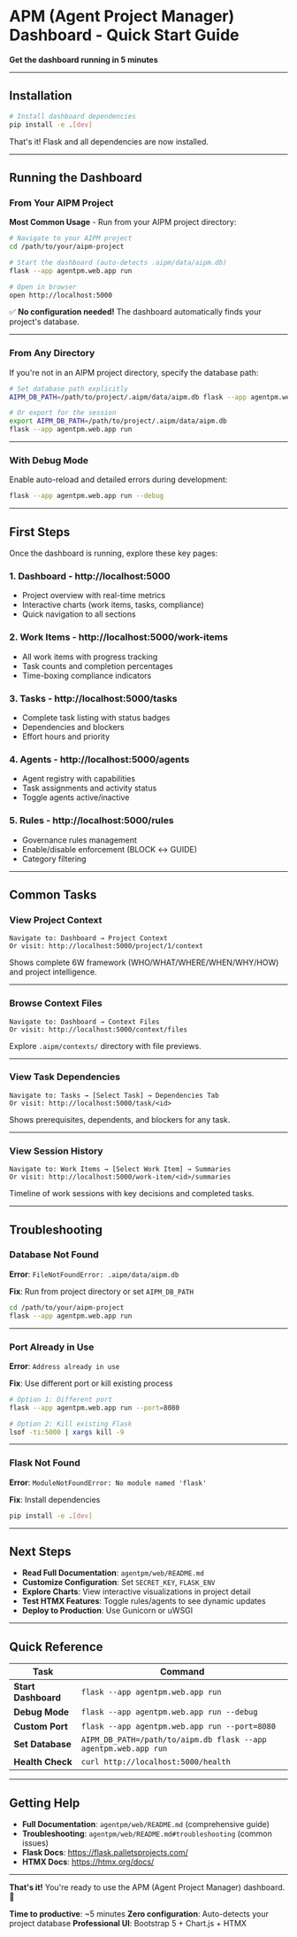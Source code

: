 # APM (Agent Project Manager) Dashboard - Quick Start Guide

**Get the dashboard running in 5 minutes**

---

## Installation

```bash
# Install dashboard dependencies
pip install -e .[dev]
```

That's it! Flask and all dependencies are now installed.

---

## Running the Dashboard

### From Your AIPM Project

**Most Common Usage** - Run from your AIPM project directory:

```bash
# Navigate to your AIPM project
cd /path/to/your/aipm-project

# Start the dashboard (auto-detects .aipm/data/aipm.db)
flask --app agentpm.web.app run

# Open in browser
open http://localhost:5000
```

✅ **No configuration needed!** The dashboard automatically finds your project's database.

---

### From Any Directory

If you're not in an AIPM project directory, specify the database path:

```bash
# Set database path explicitly
AIPM_DB_PATH=/path/to/project/.aipm/data/aipm.db flask --app agentpm.web.app run

# Or export for the session
export AIPM_DB_PATH=/path/to/project/.aipm/data/aipm.db
flask --app agentpm.web.app run
```

---

### With Debug Mode

Enable auto-reload and detailed errors during development:

```bash
flask --app agentpm.web.app run --debug
```

---

## First Steps

Once the dashboard is running, explore these key pages:

### 1. **Dashboard** - http://localhost:5000
- Project overview with real-time metrics
- Interactive charts (work items, tasks, compliance)
- Quick navigation to all sections

### 2. **Work Items** - http://localhost:5000/work-items
- All work items with progress tracking
- Task counts and completion percentages
- Time-boxing compliance indicators

### 3. **Tasks** - http://localhost:5000/tasks
- Complete task listing with status badges
- Dependencies and blockers
- Effort hours and priority

### 4. **Agents** - http://localhost:5000/agents
- Agent registry with capabilities
- Task assignments and activity status
- Toggle agents active/inactive

### 5. **Rules** - http://localhost:5000/rules
- Governance rules management
- Enable/disable enforcement (BLOCK ↔ GUIDE)
- Category filtering

---

## Common Tasks

### View Project Context
```
Navigate to: Dashboard → Project Context
Or visit: http://localhost:5000/project/1/context
```

Shows complete 6W framework (WHO/WHAT/WHERE/WHEN/WHY/HOW) and project intelligence.

---

### Browse Context Files
```
Navigate to: Dashboard → Context Files
Or visit: http://localhost:5000/context/files
```

Explore `.aipm/contexts/` directory with file previews.

---

### View Task Dependencies
```
Navigate to: Tasks → [Select Task] → Dependencies Tab
Or visit: http://localhost:5000/task/<id>
```

Shows prerequisites, dependents, and blockers for any task.

---

### View Session History
```
Navigate to: Work Items → [Select Work Item] → Summaries
Or visit: http://localhost:5000/work-item/<id>/summaries
```

Timeline of work sessions with key decisions and completed tasks.

---

## Troubleshooting

### Database Not Found

**Error**: `FileNotFoundError: .aipm/data/aipm.db`

**Fix**: Run from project directory or set `AIPM_DB_PATH`
```bash
cd /path/to/your/aipm-project
flask --app agentpm.web.app run
```

---

### Port Already in Use

**Error**: `Address already in use`

**Fix**: Use different port or kill existing process
```bash
# Option 1: Different port
flask --app agentpm.web.app run --port=8080

# Option 2: Kill existing Flask
lsof -ti:5000 | xargs kill -9
```

---

### Flask Not Found

**Error**: `ModuleNotFoundError: No module named 'flask'`

**Fix**: Install dependencies
```bash
pip install -e .[dev]
```

---

## Next Steps

- **Read Full Documentation**: `agentpm/web/README.md`
- **Customize Configuration**: Set `SECRET_KEY`, `FLASK_ENV`
- **Explore Charts**: View interactive visualizations in project detail
- **Test HTMX Features**: Toggle rules/agents to see dynamic updates
- **Deploy to Production**: Use Gunicorn or uWSGI

---

## Quick Reference

| Task | Command |
|------|---------|
| **Start Dashboard** | `flask --app agentpm.web.app run` |
| **Debug Mode** | `flask --app agentpm.web.app run --debug` |
| **Custom Port** | `flask --app agentpm.web.app run --port=8080` |
| **Set Database** | `AIPM_DB_PATH=/path/to/aipm.db flask --app agentpm.web.app run` |
| **Health Check** | `curl http://localhost:5000/health` |

---

## Getting Help

- **Full Documentation**: `agentpm/web/README.md` (comprehensive guide)
- **Troubleshooting**: `agentpm/web/README.md#troubleshooting` (common issues)
- **Flask Docs**: https://flask.palletsprojects.com/
- **HTMX Docs**: https://htmx.org/docs/

---

**That's it!** You're ready to use the APM (Agent Project Manager) dashboard. 🚀

**Time to productive**: ~5 minutes
**Zero configuration**: Auto-detects your project database
**Professional UI**: Bootstrap 5 + Chart.js + HTMX
